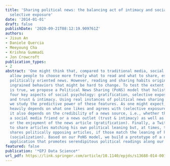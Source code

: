 ```yaml
---
title: 'Sharing political news: the balancing act of intimacy and socialization in
  selective exposure'
date: '2014-01-01'
draft: false
publishDate: '2020-09-21T08:12:19.909761Z'
authors:
- Jisun An
- Daniele Quercia
- Meeyoung Cha
- Krishna Gummadi
- Jon Crowcroft
publication_types:
- 2
abstract: 'One might think that, compared to traditional media, social media sites
  allow people to choose more freely what to read and what to share, especially for
  politically oriented news. However, reading and sharing habits originate from deeply
  ingrained behaviors that might be hard to change. To test the extent to which this
  is true, we propose a Political News Sharing (PoNS) model that holistically captures
  four key aspects of social psychology: gratification, selective exposure, socialization,
  and trust & intimacy. Using real instances of political news sharing in Twitter,
  we study the predictive power of these features. As one might expect, news sharing
  heavily depends on what one likes and agrees with (selective exposure). Interestingly,
  it also depends on the credibility of a news source, i.e., whether the source is
  a social media friend or a news outlet (trust & intimacy) as well as on the informativeness
  or the enjoyment of the news article (gratification). Finally, a Twitter user tends
  to share articles matching his own political leaning but, at times, the user also
  shares politically opposing articles, if those match the leaning of his followers
  (socialization). Based on our PoNS model, we build a prototype of a news sharing
  application that promotes serendipitous political readings along our four dimensions.'
featured: false
publication: '*EPJ Data Science*'
url_pdf: https://link.springer.com/article/10.1140/epjds/s13688-014-0012-2
---
```


